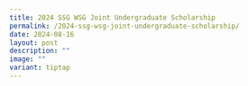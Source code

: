 ```yaml
---
title: 2024 SSG WSG Joint Undergraduate Scholarship
permalink: /2024-ssg-wsg-joint-undergraduate-scholarship/
date: 2024-08-16
layout: post
description: ""
image: ""
variant: tiptap
---
```

